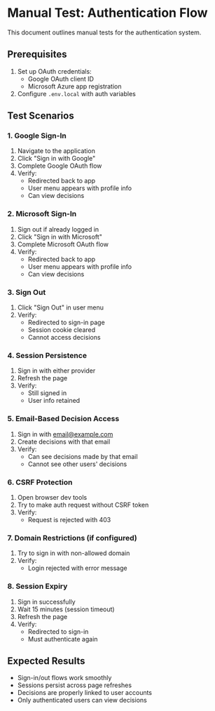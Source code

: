 # Manual Test: Authentication Flow

This document outlines manual tests for the authentication system.

## Prerequisites

1. Set up OAuth credentials:
   - Google OAuth client ID
   - Microsoft Azure app registration
2. Configure `.env.local` with auth variables

## Test Scenarios

### 1. Google Sign-In
1. Navigate to the application
2. Click "Sign in with Google"
3. Complete Google OAuth flow
4. Verify:
   - Redirected back to app
   - User menu appears with profile info
   - Can view decisions

### 2. Microsoft Sign-In
1. Sign out if already logged in
2. Click "Sign in with Microsoft"
3. Complete Microsoft OAuth flow
4. Verify:
   - Redirected back to app
   - User menu appears with profile info
   - Can view decisions

### 3. Sign Out
1. Click "Sign Out" in user menu
2. Verify:
   - Redirected to sign-in page
   - Session cookie cleared
   - Cannot access decisions

### 4. Session Persistence
1. Sign in with either provider
2. Refresh the page
3. Verify:
   - Still signed in
   - User info retained

### 5. Email-Based Decision Access
1. Sign in with email@example.com
2. Create decisions with that email
3. Verify:
   - Can see decisions made by that email
   - Cannot see other users' decisions

### 6. CSRF Protection
1. Open browser dev tools
2. Try to make auth request without CSRF token
3. Verify:
   - Request is rejected with 403

### 7. Domain Restrictions (if configured)
1. Try to sign in with non-allowed domain
2. Verify:
   - Login rejected with error message

### 8. Session Expiry
1. Sign in successfully
2. Wait 15 minutes (session timeout)
3. Refresh the page
4. Verify:
   - Redirected to sign-in
   - Must authenticate again

## Expected Results

- Sign-in/out flows work smoothly
- Sessions persist across page refreshes
- Decisions are properly linked to user accounts
- Only authenticated users can view decisions